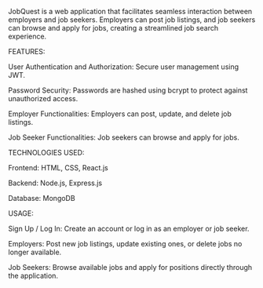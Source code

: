 JobQuest is a web application that facilitates seamless interaction between employers and job seekers. Employers can post job listings, and job seekers can browse and apply for jobs, creating a streamlined job search experience.





FEATURES:

User Authentication and Authorization: Secure user management using JWT.

Password Security: Passwords are hashed using bcrypt to protect against unauthorized access.

Employer Functionalities: Employers can post, update, and delete job listings.

Job Seeker Functionalities: Job seekers can browse and apply for jobs.




TECHNOLOGIES USED:

Frontend: HTML, CSS, React.js

Backend: Node.js, Express.js

Database: MongoDB



USAGE:

Sign Up / Log In: Create an account or log in as an employer or job seeker.

Employers: Post new job listings, update existing ones, or delete jobs no longer available.

Job Seekers: Browse available jobs and apply for positions directly through the application.
